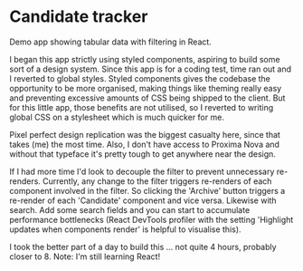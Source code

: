 # Candidate tracker

Demo app showing tabular data with filtering in React.

I began this app strictly using styled components, aspiring to build some sort of a
design system. Since this app is for a coding test, time ran out and I reverted to
global styles. Styled components gives the codebase the opportunity to be more
organised, making things like theming really easy and preventing excessive
amounts of CSS being shipped to the client. But for this little app, those
benefits are not utilised, so I reverted to writing global CSS on a stylesheet
which is much quicker for me.

Pixel perfect design replication was the biggest casualty here, since that
takes (me) the most time. Also, I don't have access to Proxima Nova and
without that typeface it's pretty tough to get anywhere near the design.

If I had more time I'd look to decouple the filter to prevent unnecessary
re-renders. Currently, any change to the filter triggers re-renders of
each component involved in the filter. So clicking the 'Archive' button
triggers a re-render of each 'Candidate' component and vice versa.
Likewise with search. Add some search fields and you can start to
accumulate performance bottlenecks (React DevTools profiler with
the setting 'Highlight updates when components render' is helpful
to visualise this).

I took the better part of a day to build this ... not quite 4 hours,
probably closer to 8. Note: I'm still learning React!